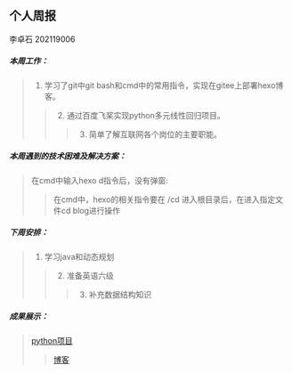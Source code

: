 ## 个人周报

李卓石 202119006

##### 本周工作：

>1. 学习了git中git bash和cmd中的常用指令，实现在gitee上部署hexo博客。
>>2. 通过百度飞桨实现python多元线性回归项目。
>>>3. 简单了解互联网各个岗位的主要职能。

##### 本周遇到的技术困难及解决方案：

>在cmd中输入hexo d指令后，没有弹窗:
>>在cmd中，hexo的相关指令要在 /cd 进入根目录后，在进入指定文件cd blog进行操作

##### 下周安排：

>1. 学习java和动态规划
>>2. 准备英语六级
>>>3. 补充数据结构知识

##### 成果展示：
>[python项目](https://gitee.com/Zhuoshi--Li/Project-for-homework4)
>>[博客](https://zhuoshi--li.gitee.io/stone-water)



